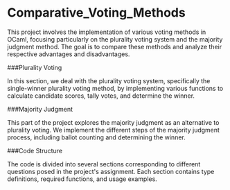 # Comparative_Voting_Methods

This project involves the implementation of various voting methods in OCaml, focusing particularly on the plurality voting system and the majority judgment method. 
The goal is to compare these methods and analyze their respective advantages and disadvantages.

###Plurality Voting

In this section, we deal with the plurality voting system, specifically the single-winner plurality voting method, by implementing various functions to calculate candidate scores, tally votes, and determine the winner.

###Majority Judgment

This part of the project explores the majority judgment as an alternative to plurality voting. We implement the different steps of the majority judgment process, including ballot counting and determining the winner.

###Code Structure

The code is divided into several sections corresponding to different questions posed in the project's assignment. Each section contains type definitions, required functions, and usage examples.
